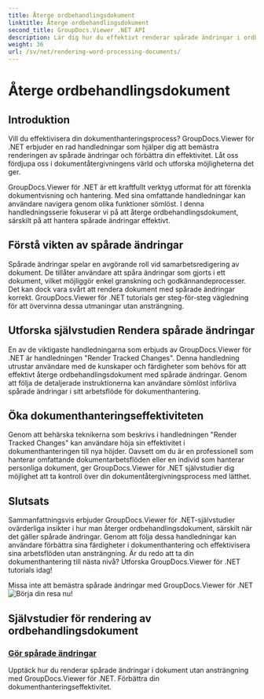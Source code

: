 ```yaml
---
title: Återge ordbehandlingsdokument
linktitle: Återge ordbehandlingsdokument
second_title: GroupDocs.Viewer .NET API
description: Lär dig hur du effektivt renderar spårade ändringar i ordbehandlingsdokument med GroupDocs.Viewer för .NET. Lyft dina färdigheter i dokumenthantering.
weight: 36
url: /sv/net/rendering-word-processing-documents/
---
```


# Återge ordbehandlingsdokument


## Introduktion

Vill du effektivisera din dokumenthanteringsprocess? GroupDocs.Viewer för .NET erbjuder en rad handledningar som hjälper dig att bemästra renderingen av spårade ändringar och förbättra din effektivitet. Låt oss fördjupa oss i dokumentåtergivningens värld och utforska möjligheterna det ger.

GroupDocs.Viewer för .NET är ett kraftfullt verktyg utformat för att förenkla dokumentvisning och hantering. Med sina omfattande handledningar kan användare navigera genom olika funktioner sömlöst. I denna handledningsserie fokuserar vi på att återge ordbehandlingsdokument, särskilt på att hantera spårade ändringar effektivt.

## Förstå vikten av spårade ändringar

Spårade ändringar spelar en avgörande roll vid samarbetsredigering av dokument. De tillåter användare att spåra ändringar som gjorts i ett dokument, vilket möjliggör enkel granskning och godkännandeprocesser. Det kan dock vara svårt att rendera dokument med spårade ändringar korrekt. GroupDocs.Viewer för .NET tutorials ger steg-för-steg vägledning för att övervinna dessa utmaningar utan ansträngning.

## Utforska självstudien Rendera spårade ändringar

En av de viktigaste handledningarna som erbjuds av GroupDocs.Viewer för .NET är handledningen "Render Tracked Changes". Denna handledning utrustar användare med de kunskaper och färdigheter som behövs för att effektivt återge ordbehandlingsdokument med spårade ändringar. Genom att följa de detaljerade instruktionerna kan användare sömlöst införliva spårade ändringar i sitt arbetsflöde för dokumenthantering.

## Öka dokumenthanteringseffektiviteten

Genom att behärska teknikerna som beskrivs i handledningen "Render Tracked Changes" kan användare höja sin effektivitet i dokumenthanteringen till nya höjder. Oavsett om du är en professionell som hanterar omfattande dokumentarbetsflöden eller en individ som hanterar personliga dokument, ger GroupDocs.Viewer för .NET självstudier dig möjlighet att ta kontroll över din dokumentåtergivningsprocess med lätthet.

## Slutsats

Sammanfattningsvis erbjuder GroupDocs.Viewer för .NET-självstudier ovärderliga insikter i hur man återger ordbehandlingsdokument, särskilt när det gäller spårade ändringar. Genom att följa dessa handledningar kan användare förbättra sina färdigheter i dokumenthantering och effektivisera sina arbetsflöden utan ansträngning. Är du redo att ta din dokumenthantering till nästa nivå? Utforska GroupDocs.Viewer för .NET tutorials idag!

 Missa inte att bemästra spårade ändringar med GroupDocs.Viewer för .NET![Börja din resa nu!](./render-tracked-changes/)
## Självstudier för rendering av ordbehandlingsdokument
### [Gör spårade ändringar](./render-tracked-changes/)
Upptäck hur du renderar spårade ändringar i dokument utan ansträngning med GroupDocs.Viewer för .NET. Förbättra din dokumenthanteringseffektivitet.